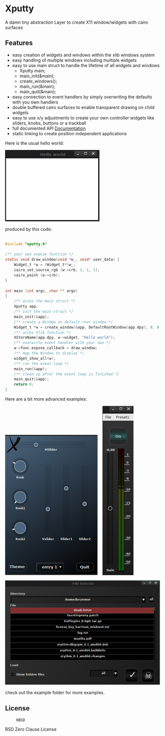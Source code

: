 # Xputty


A damn tiny abstraction Layer to create X11 window/widgets with cairo surfaces

## Features

- easy creation of widgets and windows within the xlib windows system
- easy handling of multiple windows including multiple widgets
- easy to use main struct to handle the lifetime of all widgets and windows
    - Xputty main;
    - main_init(&main);
    - create_windows();
    - main_run(&main);
    - main_quit(&main);
- easy connection to event handlers by simply overwriting the defaults with you own handlers
- double buffered cairo surfaces to enable transparent drawing on child widgets
- easy to use x/y adjustments to create your own controller widgets like sliders, knobs, buttons or a trackball
- full documented API [Documentation](https://brummer10.github.io/Xputty/html/index.html)
- static linking to create position independent applications


Here is the usual hello world:

![simple-example](https://github.com/brummer10/Xputty/raw/master/examples/simple-example.png)

produced  by this code:

```C

#include "xputty.h"

/** your own expose function */
static void draw_window(void *w_, void* user_data) {
    Widget_t *w = (Widget_t*)w_;
    cairo_set_source_rgb (w->crb, 1, 1, 1);
    cairo_paint (w->crb);
}

int main (int argc, char ** argv)
{
    /** acces the main struct */
    Xputty app;
    /** init the main struct */
    main_init(&app);
    /** create a Window on default root window */
    Widget_t *w = create_window(&app, DefaultRootWindow(app.dpy), 0, 0, 300, 200);
    /** acces Xlib function */
    XStoreName(app.dpy, w->widget, "Hello world");
    /** overwrite event handler with your own */
    w->func.expose_callback = draw_window;
    /** map the Window to display */
    widget_show_all(w);
    /** run the event loop */
    main_run(&app);
    /** clean up after the event loop is finished */
    main_quit(&app);
    return 0;
}

```

Here are a bit more advanced examples:

![Theme-example](https://github.com/brummer10/Xputty/raw/master/examples/Theme-example.png)&nbsp;&nbsp;&nbsp;&nbsp;![xgain](https://github.com/brummer10/Xputty/raw/master/examples/xgain.png)


![File-selector](https://github.com/brummer10/Xputty/raw/master/examples/File-selector.png)


check out the example folder for more examples.


## License

         0BSD 
BSD Zero Clause License
